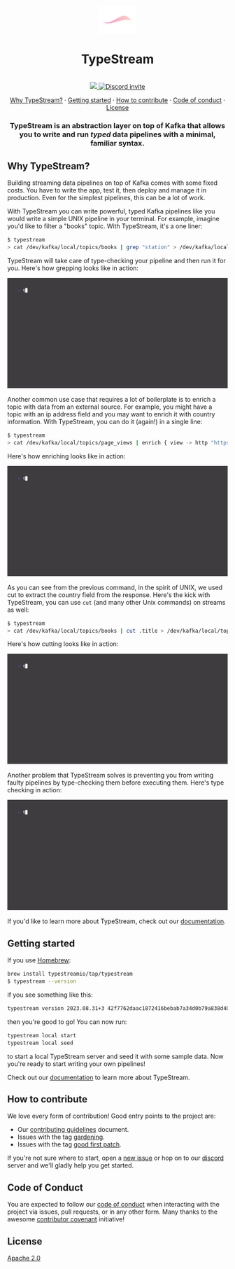 <div align="center">
    <img src="/assets/avatar-transparent.png?raw=true" width="86">
</div>

<h1 align="center">TypeStream</h1>

<br />

<div align="center">
    <a href="https://github.com/typestreamio/typestream/blob/main/LICENSE">
        <img src="https://img.shields.io/github/license/typestreamio/typestream" />
    </a>
    <a href="https://discord.gg/Ha9sJWXb">
        <img src="https://img.shields.io/badge/Chat-on%20Discord-blue" alt="Discord invite" />
    </a>
</div>

<p align="center">
    <a href="#why-typestream">Why TypeStream?</a>
    ·
    <a href="#getting-started">Getting started</a>
    ·
    <a href="#how-to-contribute">How to contribute</a>
    ·
    <a href="#code-of-conduct">Code of conduct</a>
    ·
    <a href="#license">License</a>
</p>

<h3 align="center">

TypeStream is an abstraction layer on top of Kafka that allows you to write
and run <i>typed</i> data pipelines with a minimal, familiar syntax.

</h3 >

## Why TypeStream?

Building streaming data pipelines on top of Kafka comes with some fixed costs.
You have to write the app, test it, then deploy and manage it in production.
Even for the simplest pipelines, this can be a lot of work.

With TypeStream you can write powerful, typed Kafka pipelines like you would
write a simple UNIX pipeline in your terminal. For example, imagine you'd like
to filter a "books" topic. With TypeStream, it's a one liner:

```sh
$ typestream
> cat /dev/kafka/local/topics/books | grep "station" > /dev/kafka/local/topics/stations
```

TypeStream will take care of type-checking your pipeline and then run it for
you. Here's how grepping looks like in action:

![grepping with TypeStream](/assets/vhs/grep.gif?raw=true)

Another common use case that requires a lot of boilerplate is to enrich a topic
with data from an external source. For example, you might have a topic with an
ip address field and you may want to enrich it with country information. With
TypeStream, you can do it (again!) in a single line:

```sh
$ typestream
> cat /dev/kafka/local/topics/page_views | enrich { view -> http "https://api.country.is/#{$view.ip_address}" | cut .country } > /dev/kafka/local/topics/page_views_with_country
```

Here's how enriching looks like in action:

![enriching with TypeStream](/assets/vhs/enrich.gif?raw=true)

As you can see from the previous command, in the spirit of UNIX, we used cut to
extract the country field from the response. Here's the kick with TypeStream,
you can use `cut` (and many other Unix commands) on streams as well:

```sh
$ typestream
> cat /dev/kafka/local/topics/books | cut .title > /dev/kafka/local/topics/book_titles
```

Here's how cutting looks like in action:

![cutting with TypeStream](/assets/vhs/cut.gif?raw=true)

Another problem that TypeStream solves is preventing you from writing faulty pipelines by type-checking them before executing them. Here's type checking in action:

![type checking with TypeStream](/assets/vhs/type-checking.gif?raw=true)

If you'd like to learn more about TypeStream, check out our
[documentation](https://docs.typestream.io/).

## Getting started

If you use [Homebrew](https://brew.sh/):

```sh
brew install typestreamio/tap/typestream
$ typestream --version
```

if you see something like this:

```sh
typestream version 2023.08.31+3 42f7762daac1872416bebab7a34d0b79a838d40a (2023-09-02 09:20:52)
```

then you're good to go! You can now run:

```sh
typestream local start
typestream local seed
```

to start a local TypeStream server and seed it with some sample data. Now you're
ready to start writing your own pipelines!

Check out our [documentation](https://docs.typestream.io/) to learn more about
TypeStream.

## How to contribute

We love every form of contribution! Good entry points to the project are:

- Our [contributing guidelines](/CONTRIBUTING.md) document.
- Issues with the tag
  [gardening](https://github.com/typestreamio/typestream/issues?q=is%3Aissue+is%3Aopen+label%3Agardening).
- Issues with the tag [good first
  patch](https://github.com/typestreamio/typestream/issues?q=is%3Aissue+is%3Aopen+label%3A%22good+first+patch%22).

If you're not sure where to start, open a [new
issue](https://github.com/typestreamio/typestream/issues/new) or hop on to our
[discord](https://discord.gg/Ha9sJWXb) server and we'll gladly help you get
started.

## Code of Conduct

You are expected to follow our [code of conduct](/CODE_OF_CONDUCT.md) when
interacting with the project via issues, pull requests, or in any other form.
Many thanks to the awesome [contributor
covenant](http://contributor-covenant.org/) initiative!

## License

[Apache 2.0](/LICENSE)
